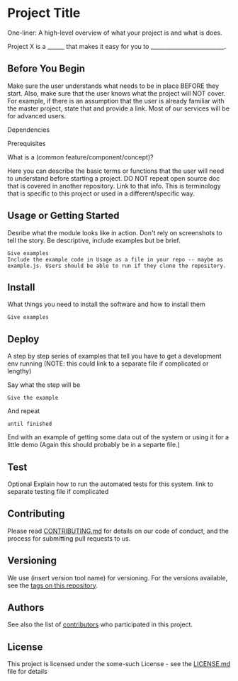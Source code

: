 # Project Title

One-liner: A high-level overview of what your project is and what is does.

Project X is a ______ that makes it easy for you to __________________________.

## Before You Begin
Make sure the user understands what needs to be in place BEFORE they start. Also, make sure that the user knows what the project will NOT cover. For example, if there is an assumption that the user is already familiar with the master project, state that and provide a link. Most of our services will be for advanced users. 

Dependencies

Prerequisites

What is a (common feature/component/concept)?

Here you can describe the basic terms or functions that the user will need to understand before starting a project.
DO NOT repeat open source doc that is covered in another repository. Link to that info. This is terminology that is specific to this project or used in a different/specific way.

## Usage or Getting Started
Desribe what the module looks like in action. Don't rely on screenshots to tell the story. Be descriptive, include examples but be brief. 

```
Give examples
Include the example code in Usage as a file in your repo -- maybe as example.js. Users should be able to run if they clone the repository.
```


## Install

What things you need to install the software and how to install them

```
Give examples
```

## Deploy

A step by step series of examples that tell you have to get a development env running
(NOTE: this could link to a separate file if complicated or lengthy)

Say what the step will be

```
Give the example
```

And repeat

```
until finished
```

End with an example of getting some data out of the system or using it for a little demo (Again this should probably be in a separte file.)

## Test 

Optional
Explain how to run the automated tests for this system. 
link to separate testing file if complicated


## Contributing

Please read [CONTRIBUTING.md](link) for details on our code of conduct, and the process for submitting pull requests to us.

## Versioning

We use (insert version tool name) for versioning. For the versions available, see the [tags on this repository](https://github.com/your/project/tags).

## Authors

See also the list of [contributors](https://github.com/your/project/contributors) who participated in this project.

## License

This project is licensed under the some-such License - see the [LICENSE.md](LICENSE.md) file for details


